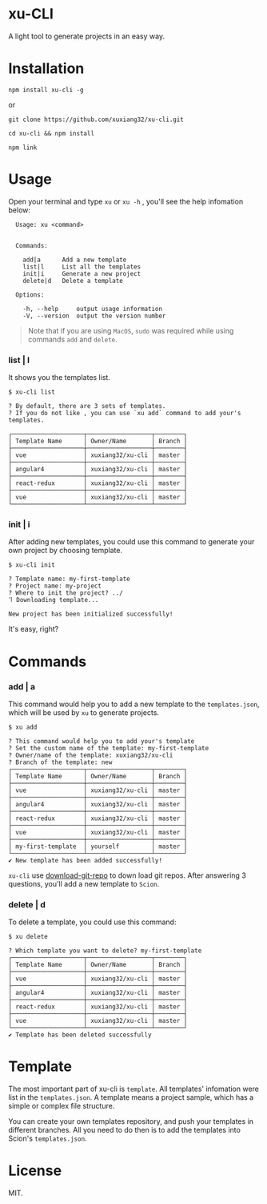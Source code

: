 # xu-CLI
A light tool to generate projects in an easy way.

# Installation
```
npm install xu-cli -g
```
or
```
git clone https://github.com/xuxiang32/xu-cli.git

cd xu-cli && npm install

npm link
```

# Usage
Open your terminal and type `xu` or `xu -h` , you'll see the help infomation below:
```
  Usage: xu <command>


  Commands:

    add|a      Add a new template
    list|l     List all the templates
    init|i     Generate a new project
    delete|d   Delete a template

  Options:

    -h, --help     output usage information
    -V, --version  output the version number
```

> Note that if you are using `MacOS`, `sudo` was required while using commands `add` and `delete`.

### list | l
It shows you the templates list.
```
$ xu-cli list

? By default, there are 3 sets of templates.
? If you do not like , you can use `xu add` command to add your's templates.

┌────────────────────┬──────────────────┬────────┐
│ Template Name      │ Owner/Name       │ Branch │
├────────────────────┼──────────────────┼────────┤
│ vue                │ xuxiang32/xu-cli │ master │
├────────────────────┼──────────────────┼────────┤
│ angular4           │ xuxiang32/xu-cli │ master │
├────────────────────┼──────────────────┼────────┤
│ react-redux        │ xuxiang32/xu-cli │ master │
├────────────────────┼──────────────────┼────────┤
│ vue                │ xuxiang32/xu-cli │ master │
└────────────────────┴──────────────────┴────────┘

```


### init | i
After adding new templates, you could use this command to generate your own project by choosing template.
```
$ xu-cli init

? Template name: my-first-template
? Project name: my-project
? Where to init the project? ../
⠹ Downloading template...

New project has been initialized successfully!
```

It's easy, right?

# Commands
### add | a
This command would help you to add a new template to the `templates.json`, which will be used by `xu` to generate projects.
```
$ xu add

? This command would help you to add your's template
? Set the custom name of the template: my-first-template
? Owner/name of the template: xuxiang32/xu-cli
? Branch of the template: new
┌────────────────────┬──────────────────┬────────┐
│ Template Name      │ Owner/Name       │ Branch │
├────────────────────┼──────────────────┼────────┤
│ vue                │ xuxiang32/xu-cli │ master │
├────────────────────┼──────────────────┼────────┤
│ angular4           │ xuxiang32/xu-cli │ master │
├────────────────────┼──────────────────┼────────┤
│ react-redux        │ xuxiang32/xu-cli │ master │
├────────────────────┼──────────────────┼────────┤
│ vue                │ xuxiang32/xu-cli │ master │
├────────────────────┼──────────────────┼────────┤
│ my-first-template  │ yourself         │ master │
└────────────────────┴──────────────────┴────────┘
✔ New template has been added successfully!
```
`xu-cli` use [download-git-repo](https://github.com/flipxfx/download-git-repo) to down load git repos. After answering 3 questions, you'll add a new template to `Scion`.



### delete | d
To delete a template, you could use this command:
```
$ xu delete

? Which template you want to delete? my-first-template
┌────────────────────┬──────────────────┬────────┐
│ Template Name      │ Owner/Name       │ Branch │
├────────────────────┼──────────────────┼────────┤
│ vue                │ xuxiang32/xu-cli │ master │
├────────────────────┼──────────────────┼────────┤
│ angular4           │ xuxiang32/xu-cli │ master │
├────────────────────┼──────────────────┼────────┤
│ react-redux        │ xuxiang32/xu-cli │ master │
├────────────────────┼──────────────────┼────────┤
│ vue                │ xuxiang32/xu-cli │ master │
└────────────────────┴──────────────────┴────────┘
✔ Template has been deleted successfully
```

# Template
The most important part of xu-cli is `template`. All templates' infomation were list in the `templates.json`.
A template means a project sample, which has a simple or complex file structure.

You can create your own templates repository, and push your templates in different branches. All you need to do then is to add the templates into Scion's `templates.json`.

# License
MIT.